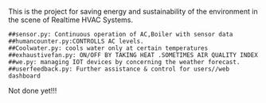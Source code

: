 This is the project for saving energy and sustainability of the environment in the scene of Realtime HVAC Systems.
   
    ##sensor.py: Continuous operation of AC,Boiler with sensor data
    ##humancounter.py:CONTROLLS AC levels.
    ##Coolwater.py: cools water only at certain temperatures 
    ##exhaustivefan.py: ON/OFF BY TAKING HEAT .SOMETIMES AIR QUALITY INDEX
    ##we.py: managing IOT devices by concerning the weather forecast.
    ##userfeedback.py: Further assistance & control for users//web dashboard 

   Not done yet!!!
